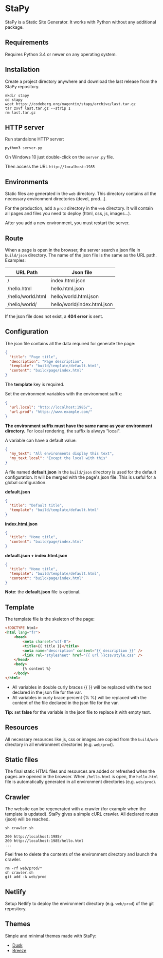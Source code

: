 # StaPy

StaPy is a Static Site Generator. It works with Python without any additional package.

## Requirements

Requires Python 3.4 or newer on any operating system.

## Installation

Create a project directory anywhere and download the last release from the StaPy repository.

```shell
mkdir stapy
cd stapy
wget https://codeberg.org/magentix/stapy/archive/last.tar.gz
tar zxvf last.tar.gz --strip 1
rm last.tar.gz
```

## HTTP server

Run standalone HTTP server:

```shell
python3 server.py
```

On Windows 10 just double-click on the `server.py` file.

Then access the URL `http://localhost:1985`

## Environments

Static files are generated in the `web` directory. This directory contains all the necessary environment directories (devel, prod...).

For the production, add a `prod` directory in the `web` directory. It will contain all pages and files you need to deploy (html, css, js, images...).

After you add a new environment, you must restart the server.

## Route

When a page is open in the browser, the server search a json file in `build/json` directory. The name of the json file is the same as the URL path. Examples:

| URL Path          | Json file                   |
| ----------------- | --------------------------- |
| /                 | index.html.json             |
| /hello.html       | hello.html.json             |
| /hello/world.html | hello/world.html.json       |
| /hello/world/     | hello/world/index.html.json |

If the json file does not exist, a **404 error** is sent.

## Configuration

The json file contains all the data required for generate the page:

```json
{
  "title": "Page title",
  "description": "Page description",
  "template": "build/template/default.html",
  "content": "build/page/index.html"
}
```

The **template** key is required.

Set the environment variables with the environment suffix:

```json
{
  "url.local": "http://localhost:1985/",
  "url.prod": "https://www.example.com/"
}
```

**The environment suffix must have the same name as your environment directory.** For local rendering, the suffix is always "local".

A variable can have a default value:

```json
{
  "my_text": "All environments display this text",
  "my_text.local": "Except the local with this"
}
```

A file named **default.json** in the `build/json` directory is used for the default configuration. It will be merged with the page's json file. This is useful for a global configuration.

**default.json**
```json
{
  "title": "Default title",
  "template": "build/template/default.html"
}
```

**index.html.json**
```json
{
  "title": "Home title",
  "content": "build/page/index.html"
}
```

**default.json + index.html.json**
```json
{
  "title": "Home title",
  "template": "build/template/default.html",
  "content": "build/page/index.html"
}
```

**Note:** the **default.json** file is optional.

## Template

The template file is the skeleton of the page:

```html
<!DOCTYPE html>
<html lang="fr">
    <head>
        <meta charset="utf-8">
        <title>{{ title }}</title>
        <meta name="description" content="{{ description }}" />
        <link rel="stylesheet" href="{{ url }}css/style.css" />
    </head>
    <body>
        {% content %}
    </body>
</html>
```

* All variables in double curly braces {{ }} will be replaced with the text declared in the json file for the var.
* All variables in curly brace percent {% %} will be replaced with the content of the file declared in the json file for the var.

**Tip:** set **false** for the variable in the json file to replace it with empty text.

## Resources

All necessary resources like js, css or images are copied from the `build/web` directory in all environment directories (e.g. `web/prod`).

## Static files

The final static HTML files and resources are added or refreshed when the pages are opened in the browser. When `/hello.html` is open, the `hello.html` file is automatically generated in all environment directories (e.g. `web/prod`).

## Crawler

The website can be regenerated with a crawler (for example when the template is updated). StaPy gives a simple cURL crawler. All declared routes (json) will be reached.

```
sh crawler.sh

200 http://localhost:1985/
200 http://localhost:1985/hello.html
...
```

Feel free to delete the contents of the environment directory and launch the crawler.

```
rm -rf web/prod/*
sh crawler.sh
git add -A web/prod
```

## Netlify

Setup Netlify to deploy the environment directory (e.g. `web/prod`) of the git repository.

## Themes

Simple and minimal themes made with StaPy:

* [Dusk](https://www.stapy.net/themes/dusk/)
* [Breeze](https://www.stapy.net/themes/breeze/)